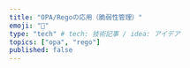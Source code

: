 ```yaml
---
title: "OPA/Regoの応用（脆弱性管理）"
emoji: "👋"
type: "tech" # tech: 技術記事 / idea: アイデア
topics: ["opa", "rego"]
published: false
---
```



